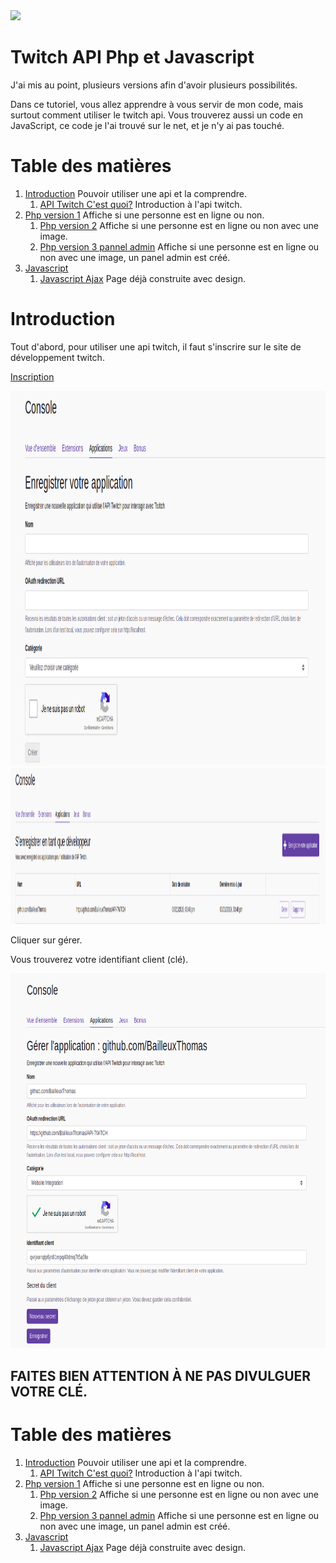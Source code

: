 <img src="https://banner2.kisspng.com/20180503/wee/kisspng-twitch-streaming-media-video-game-logo-live-stream-5aeba5fa2110d1.2586663015253928901355.jpg" height="180" />

# Twitch API Php et Javascript

J'ai mis au point, plusieurs versions afin d'avoir plusieurs possibilités.

Dans ce tutoriel, vous allez apprendre à vous servir de mon code, mais surtout comment utiliser le twitch api.
Vous trouverez aussi un code en JavaScript, ce code je l'ai trouvé sur le net, et je n'y ai pas touché.

 # Table des matières

1. [Introduction](#Introduction) Pouvoir utiliser une api et la comprendre.
    1. [API Twitch C'est quoi?](./API) Introduction à l'api twitch.
2. [Php version 1](./v1) Affiche si une personne est en ligne ou non.
    1. [Php version 2](./v2) Affiche si une personne est en ligne ou non avec une image.
    2. [Php version 3 pannel admin](./v3%20admin) Affiche si une personne est en ligne ou non avec une image, un panel admin est créé.
3. [Javascript](./javascript)
    1. [Javascript Ajax](./javascript/v1) Page déjà construite avec design.

<a name="Introduction"></a>

# Introduction

Tout d'abord, pour utiliser une api twitch, il faut s'inscrire sur le site de développement twitch.

[Inscription](https://dev.twitch.tv/console/apps/create)

<img src="./img/1.png" height="600" />

<img src="./img/2.png" height="250" />

Cliquer sur gérer.   

Vous trouverez votre identifiant client (clé).

<img src="./img/3.png" height="600" />

## FAITES BIEN ATTENTION À NE PAS DIVULGUER VOTRE CLÉ.

 # Table des matières

1. [Introduction](#Introduction) Pouvoir utiliser une api et la comprendre.
    1. [API Twitch C'est quoi?](./API) Introduction à l'api twitch.
2. [Php version 1](./v1) Affiche si une personne est en ligne ou non.
    1. [Php version 2](./v2) Affiche si une personne est en ligne ou non avec une image.
    2. [Php version 3 pannel admin](./v3%20admin) Affiche si une personne est en ligne ou non avec une image, un panel admin est créé.
3. [Javascript](./javascript)
    1. [Javascript Ajax](./javascript/v1) Page déjà construite avec design.